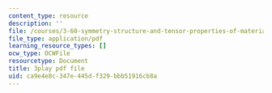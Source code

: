 ```yaml
---
content_type: resource
description: ''
file: /courses/3-60-symmetry-structure-and-tensor-properties-of-materials-fall-2005/ca9e4e8c347e445df329bbb51916cb8a_Vyf-lQjk0rY.pdf
file_type: application/pdf
learning_resource_types: []
ocw_type: OCWFile
resourcetype: Document
title: 3play pdf file
uid: ca9e4e8c-347e-445d-f329-bbb51916cb8a
---
```

